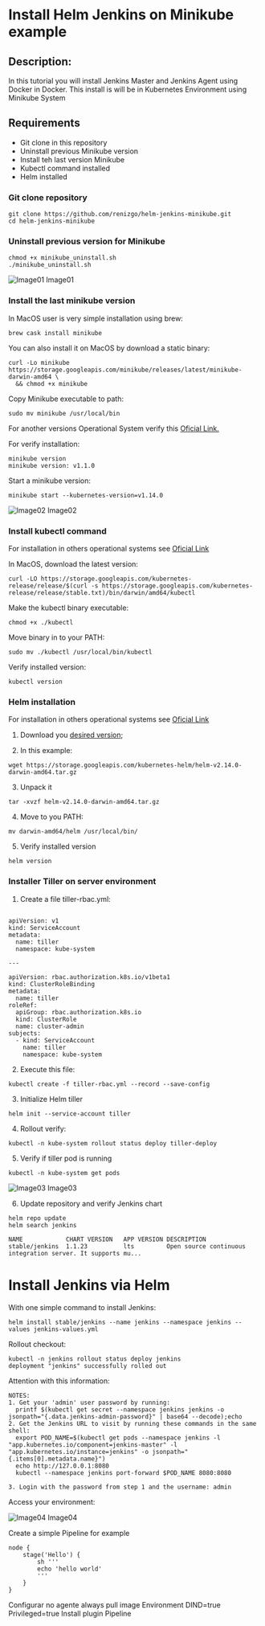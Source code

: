 # Install Helm Jenkins on Minikube example

## Description:

In this tutorial you will install Jenkins Master and Jenkins Agent using Docker in Docker.
This install is will be in Kubernetes Environment using Minikube System

## Requirements

* Git clone in this repository
* Uninstall previous Minikube version
* Install teh last version Minikube 
* Kubectl command installed
* Helm installed

### Git clone repository

```
git clone https://github.com/renizgo/helm-jenkins-minikube.git
cd helm-jenkins-minikube
```

### Uninstall previous version for Minikube

```
chmod +x minikube_uninstall.sh
./minikube_uninstall.sh
```
![Image01](https://raw.githubusercontent.com/renizgo/helm-jenkins-minikube/master/images/image01.png)
Image01

### Install the last minikube version

In MacOS user is very simple installation using brew:

```
brew cask install minikube
```

You can also install it on MacOS by download a static binary:

```
curl -Lo minikube https://storage.googleapis.com/minikube/releases/latest/minikube-darwin-amd64 \
  && chmod +x minikube
```

Copy Minikube executable to path:

```
sudo mv minikube /usr/local/bin
```

For another versions Operational System verify this [Oficial Link.](https://kubernetes.io/docs/tasks/tools/install-minikube/)

For verify installation:

```
minikube version
minikube version: v1.1.0
```

Start a minikube version:

```
minikube start --kubernetes-version=v1.14.0
```

![Image02](https://raw.githubusercontent.com/renizgo/helm-jenkins-minikube/master/images/image02.png)
Image02

### Install kubectl command

For installation in others operational systems see [Oficial Link](https://kubernetes.io/docs/tasks/tools/install-kubectl/)

In MacOS, download the latest version:

```
curl -LO https://storage.googleapis.com/kubernetes-release/release/$(curl -s https://storage.googleapis.com/kubernetes-release/release/stable.txt)/bin/darwin/amd64/kubectl
```

Make the kubectl binary executable:

```
chmod +x ./kubectl
```

Move binary in to your PATH:

```
sudo mv ./kubectl /usr/local/bin/kubectl
```

Verify installed version:

```
kubectl version
``` 

### Helm installation

For installation in others operational systems see [Oficial Link](https://helm.sh/docs/using_helm/#installing-helm)

1. Download you [desired version](https://github.com/helm/helm/releases);

2. In this example:
```
wget https://storage.googleapis.com/kubernetes-helm/helm-v2.14.0-darwin-amd64.tar.gz
```

3. Unpack it
```
tar -xvzf helm-v2.14.0-darwin-amd64.tar.gz
```

4. Move to you PATH:
```
mv darwin-amd64/helm /usr/local/bin/
```

5. Verify installed version
```
helm version
```

### Installer Tiller on server environment

1. Create a file tiller-rbac.yml:
```

apiVersion: v1
kind: ServiceAccount
metadata:
  name: tiller
  namespace: kube-system

---

apiVersion: rbac.authorization.k8s.io/v1beta1
kind: ClusterRoleBinding
metadata:
  name: tiller
roleRef:
  apiGroup: rbac.authorization.k8s.io
  kind: ClusterRole
  name: cluster-admin
subjects:
  - kind: ServiceAccount
    name: tiller
    namespace: kube-system
```

2. Execute this file:
```
kubectl create -f tiller-rbac.yml --record --save-config
```

3. Initialize Helm tiller
```
helm init --service-account tiller
```

4. Rollout verify:
```
kubectl -n kube-system rollout status deploy tiller-deploy
```

5. Verify if tiller pod is running
```
kubectl -n kube-system get pods
```

![Image03](https://raw.githubusercontent.com/renizgo/helm-jenkins-minikube/master/images/image03.png)
Image03

6. Update repository and verify Jenkins chart
```
helm repo update
helm search jenkins
```

```
NAME          	CHART VERSION	APP VERSION	DESCRIPTION
stable/jenkins	1.1.23       	lts        	Open source continuous integration server. It supports mu...
```

# Install Jenkins via Helm

With one simple command to install Jenkins:
```
helm install stable/jenkins --name jenkins --namespace jenkins --values jenkins-values.yml
```

Rollout checkout:
```
kubectl -n jenkins rollout status deploy jenkins
deployment "jenkins" successfully rolled out
```

Attention with this information:
```
NOTES:
1. Get your 'admin' user password by running:
  printf $(kubectl get secret --namespace jenkins jenkins -o jsonpath="{.data.jenkins-admin-password}" | base64 --decode);echo
2. Get the Jenkins URL to visit by running these commands in the same shell:
  export POD_NAME=$(kubectl get pods --namespace jenkins -l "app.kubernetes.io/component=jenkins-master" -l "app.kubernetes.io/instance=jenkins" -o jsonpath="{.items[0].metadata.name}")
  echo http://127.0.0.1:8080
  kubectl --namespace jenkins port-forward $POD_NAME 8080:8080

3. Login with the password from step 1 and the username: admin
```

Access your environment:

![Image04](https://raw.githubusercontent.com/renizgo/helm-jenkins-minikube/master/images/image04.png)
Image04

Create a simple Pipeline for example

```
node {
    stage('Hello') {
        sh '''
        echo 'hello world'
        '''
    }    
}
```

Configurar no agente
always pull image
Environment DIND=true
Privileged=true
Install plugin Pipeline

